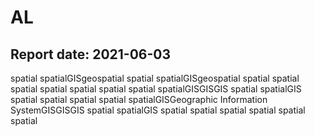 # AL
 Report date: 2021-06-03
 --------
 spatial spatialGISgeospatial spatial spatialGISgeospatial spatial spatial spatial spatial spatial spatial spatial spatialGISGISGIS spatial spatialGIS spatial spatial spatial spatial spatialGISGeographic Information SystemGISGISGIS spatial spatialGIS spatial spatial spatial spatial spatial spatial